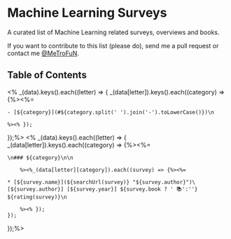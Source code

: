 # Machine Learning Surveys

A curated list of Machine Learning related surveys, overviews and books.

If you want to contribute to this list (please do), send me a pull request or contact me [@MeTroFuN](https://twitter.com/MeTroFuN).

## Table of Contents

<% _(data).keys().each((letter) => {
    _(data[letter]).keys().each((category) => {%><%=

`- [${category}](#${category.split(' ').join('-').toLowerCase()})\n`

    %><% });
});%>
<% _(data).keys().each((letter) => {
    _(data[letter]).keys().each((category) => {%><%=

`\n### ${category}\n\n`

        %><%_(data[letter][category]).each((survey) => {%><%=

`* [${survey.name}](${searchUrl(survey)} "${survey.author}")\
 [${survey.author}] [${survey.year}] ${survey.book ? ' 📚':''} ${rating(survey)}\n`

        %><% });
    });
});%>
